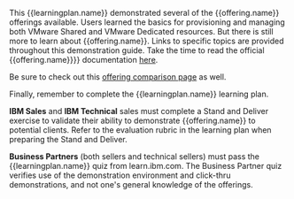 This {{learningplan.name}} demonstrated several of the {{offering.name}} offerings available. Users learned the basics for provisioning and managing both VMware Shared and VMware Dedicated resources. But there is still more to learn about {{offering.name}}. Links to specific topics are provided throughout this demonstration guide. Take the time to read the official {{offering.name}}}} documentation <a href="https://cloud.ibm.com/docs/cloud-object-storage?topic=cloud-object-storage-getting-started-cloud-object-storage" target="_blank">here</a>.

Be sure to check out this <a href="https://cloud.ibm.com/vmware/compare_offerings" target="_blank">offering comparison page</a> as well.

Finally, remember to complete the {{learningplan.name}} learning plan.

**IBM Sales** and **IBM Technical** sales must complete a Stand and Deliver exercise to validate their ability to demonstrate {{offering.name}} to potential clients. Refer to the evaluation rubric in the learning plan when preparing the Stand and Deliver.

**Business Partners** (both sellers and technical sellers) must pass the {{learningplan.name}} quiz from learn.ibm.com. The Business Partner quiz verifies use of the demonstration environment and click-thru demonstrations, and not one's general knowledge of the offerings.
